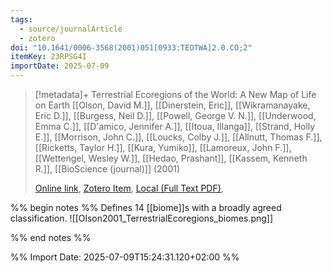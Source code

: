 ```yaml
---
tags:
  - source/journalArticle
  - zotero
doi: "10.1641/0006-3568(2001)051[0933:TEOTWA]2.0.CO;2"
itemKey: 23RPSG4I
importDate: 2025-07-09
---
```

>[!metadata]+
> Terrestrial Ecoregions of the World: A New Map of Life on Earth
> [[Olson, David M.]], [[Dinerstein, Eric]], [[Wikramanayake, Eric D.]], [[Burgess, Neil D.]], [[Powell, George V. N.]], [[Underwood, Emma C.]], [[D'amico, Jennifer A.]], [[Itoua, Illanga]], [[Strand, Holly E.]], [[Morrison, John C.]], [[Loucks, Colby J.]], [[Allnutt, Thomas F.]], [[Ricketts, Taylor H.]], [[Kura, Yumiko]], [[Lamoreux, John F.]], [[Wettengel, Wesley W.]], [[Hedao, Prashant]], [[Kassem, Kenneth R.]], 
> [[BioScience (journal)]] (2001)
> 
> [Online link](https://academic.oup.com/bioscience/article/51/11/933-938/227116), [Zotero Item](zotero://select/library/items/23RPSG4I), [Local (Full Text PDF)](file://C:/Users/aburg/Documents/references/zotero/storage/YA745KNU/Olson2001_TerrestrialEcoregions.pdf), 

%% begin notes %%
Defines 14 [[biome]]s with a broadly agreed classification.
![[Olson2001_TerrestrialEcoregions_biomes.png]]

%% end notes %%

%% Import Date: 2025-07-09T15:24:31.120+02:00 %%
